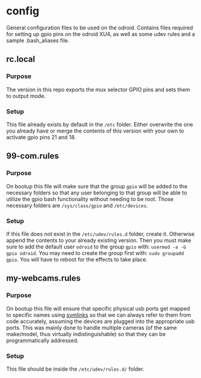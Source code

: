 # config

General configuration files to be used on the odroid. Contains files required for setting up gpio pins on the odroid XU4, as well as some udev rules and a sample .bash_aliases file.

## rc.local

### Purpose

The version in this repo exports the mux selector GPIO pins and sets them to output mode.

### Setup
This file already exists by default in the `/etc` folder.
Either overwrite the one you already have or merge the contents of this version with your own to activate gpio pins 21 and 18.

## 99-com.rules

### Purpose

On bootup this file will make sure that the group `gpio` will be added to the necessary folders so that any user belonging to that group will be able
to utilize the gpio bash functionality without needing to be root. Those necessary folders are `/sys/class/gpio` and `/etc/devices`.

### Setup
If this file does not exist in the `/etc/udev/rules.d` folder, create it. Otherwise append the contents to your already existing version.
Then you must make sure to add the default user `odroid` to the group `gpio` with: `usermod -a -G gpio odroid`. You may need to create the group first with:
`sudo groupadd gpio`. You will have to reboot for the effects to take place.

## my-webcams.rules

### Purpose
On bootup this file will ensure that specific physical usb ports get mapped to specific names using [symlinks](https://en.wikipedia.org/wiki/Symbolic_link) so that we can always refer to them from code accurately, assuming the devices are plugged into the appropriate usb ports.
This was mainly done to handle multiple cameras (of the same make/model, thus virtually indistinguishable) so that they can be programmatically addressed.

### Setup
This file should be inside the `/etc/udev/rules.d/` folder.
